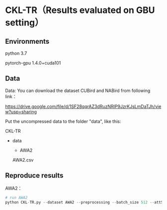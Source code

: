 # CKL-TR（Results evaluated on GBU setting）

## Environments

python 3.7

pytorch-gpu 1.4.0+cuda101

## Data

Data: You can download the dataset CUBird and NABird from following link：

<https://drive.google.com/file/d/1SF28qqrAZ3dRuzNRIP9JzrKJsLmDaTJh/view?usp=sharing>

Put the uncompressed data to the folder "data", like this:

CKL-TR

- data
  - AWA2
  
  AWA2.csv
  

## Reproduce results

AWA2：

```python
# run AWA2
python CKL-TR.py --dataset AWA2 --preprocessing --batch_size 512 --attSize 85 --lr_dec
```
